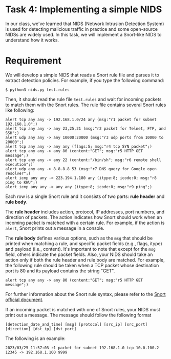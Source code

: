# Task 4: Implementing a simple NIDS

In our class, we've learned that NIDS (Network Intrusion Detection System) is used for detecting malicious traffic in practice and some open-source NIDSs are widely used. In this task, we will implement a Snort-like NIDS to understand how it works.


# Requirement

We will develop a simple NIDS that reads a Snort rule file and parses it to extract detection policies. For example, if you type the following command:

```
$ python3 nids.py test.rules
```

Then, it should read the rule file `test.rules` and wait for incoming packets to match them with the Snort rules. The rule file contains several Snort rules like following:

```
alert tcp any any -> 192.168.1.0/24 any (msg:"r1 packet for subnet 192.168.1.0";)
alert tcp any any -> any 23,25,21 (msg:"r2 packet for Telnet, FTP, and SSH";)
alert udp any any -> any 10000:20000 (msg:"r3 udp ports from 10000 to 20000";)
alert tcp any any -> any any (flags:S; msg:"r4 tcp SYN packet";)
alert tcp any any -> any 80 (content:"GET"; msg:"r5 HTTP GET message";)
alert tcp any any -> any 22 (content:"/bin/sh"; msg:"r6 remote shell execution";)
alert udp any any -> 8.8.8.8 53 (msg:"r7 DNS query for Google open resolver";)
alert icmp any any -> 223.194.1.180 any (itype:8; icode:0; msg:"r8 ping to KWU";)
alert icmp any any -> any any (itype:8; icode:0; msg:"r9 ping";)
```

Each row is a single Snort rule and it consists of two parts: **rule header** and **rule body**. 

The **rule header** includes action, protocol, IP addresses, port numbers, and direction of packets. The action indicates how Snort should work when an incoming packet is matched with a certain rule. For example, if the action is `alert`, Snort prints out a message in a console.


The **rule body** defines various options, such as the `msg` that should be printed when matching a rule, and specific packet fields (e.g., flags, itype) and payload (i.e., content).
It's important to note that except for the `msg` field, others indicate the packet fields. Also, your NIDS should take an action only if both the rule header and rule body are matched. For example, the following rule should be taken when a TCP packet whose destination port is 80 and its payload contains the string "GET".

```
alert tcp any any -> any 80 (content:"GET"; msg:"r5 HTTP GET message";)
```

For further information about the Snort rule syntax, please refer to the [Snort official document](https://docs.snort.org/rules/).

If an incoming packet is matched with one of Snort rules, your NIDS must print out a message. The message should follow the following format

```
[detection_date_and_time] [msg] [protocol] [src_ip] [src_port] [direction] [dst_ip] [dst_port]

```

The following is an example:

```
2023/03/25 11:57:03 r1 packet for subnet 192.168.1.0 tcp 10.0.100.2 12345 -> 192.168.1.100 9999
```
